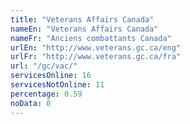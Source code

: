 ```yaml
---
title: "Veterans Affairs Canada"
nameEn: "Veterans Affairs Canada"
nameFr: "Anciens combattants Canada"
urlEn: "http://www.veterans.gc.ca/eng"
urlFr: "http://www.veterans.gc.ca/fra"
url: "/gc/vac/"
servicesOnline: 16
servicesNotOnline: 11
percentage: 0.59
noData: 0
---
```

